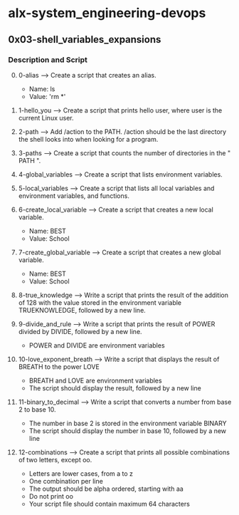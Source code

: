 # alx-system_engineering-devops

## 0x03-shell_variables_expansions

### Description and Script

0. 0-alias --> Create a script that creates an alias.
    * Name: ls
    * Value: 'rm *'

1. 1-hello_you --> Create a script that prints hello user, where user is the current Linux user.

2. 2-path --> Add /action to the PATH. /action should be the last directory the shell looks into when looking for a program.

3. 3-paths --> Create a script that counts the number of directories in the " PATH ".

4. 4-global_variables --> Create a script that lists environment variables.

5. 5-local_variables --> Create a script that lists all local variables and environment variables, and functions.

6. 6-create_local_variable --> Create a script that creates a new local variable.
    * Name: BEST
    * Value: School

7. 7-create_global_variable --> Create a script that creates a new global variable.
    * Name: BEST
    * Value: School

8. 8-true_knowledge --> Write a script that prints the result of the addition of 128 with the value stored in the environment variable TRUEKNOWLEDGE, followed by a new line.

9. 9-divide_and_rule --> Write a script that prints the result of POWER divided by DIVIDE, followed by a new line.
   * POWER and DIVIDE are environment variables

10. 10-love_exponent_breath --> Write a script that displays the result of BREATH to the power LOVE
    * BREATH and LOVE are environment variables
    * The script should display the result, followed by a new line

11. 11-binary_to_decimal --> Write a script that converts a number from base 2 to base 10.
    * The number in base 2 is stored in the environment variable BINARY
    * The script should display the number in base 10, followed by a new line

12. 12-combinations --> Create a script that prints all possible combinations of two letters, except oo.
    * Letters are lower cases, from a to z
    * One combination per line
    * The output should be alpha ordered, starting with aa
    * Do not print oo
    * Your script file should contain maximum 64 characters
